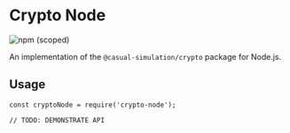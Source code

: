 # Crypto Node

![npm (scoped)](https://img.shields.io/npm/v/@casual-simulation/crypto-node.svg)

An implementation of the `@casual-simulation/crypto` package for Node.js.

## Usage

```
const cryptoNode = require('crypto-node');

// TODO: DEMONSTRATE API
```
